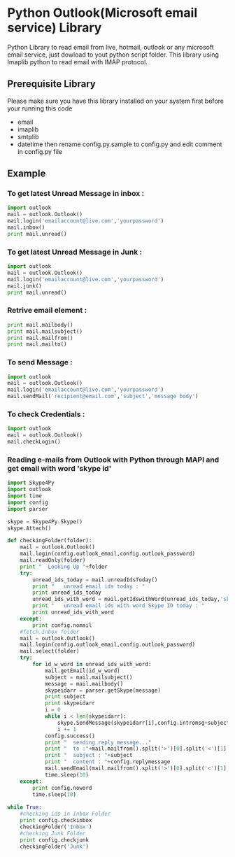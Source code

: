 # Python Outlook(Microsoft email service) Library
Python Library to read email from live, hotmail, outlook or any microsoft email service, just dowload to yout python script folder. This library using Imaplib python to read email with IMAP protocol.
## Prerequisite Library
Please make sure you have this library installed on your system first before your running this code
 * email
 * imaplib
 * smtplib
 * datetime
then rename config.py.sample to config.py and edit comment in config.py file
 
## Example
### To get latest Unread Message in inbox :
```py
import outlook
mail = outlook.Outlook()
mail.login('emailaccount@live.com','yourpassword')
mail.inbox()
print mail.unread()
```

### To get latest Unread Message in Junk :
```py
import outlook
mail = outlook.Outlook()
mail.login('emailaccount@live.com','yourpassword')
mail.junk()
print mail.unread()
```

### Retrive email element :
```py
print mail.mailbody()
print mail.mailsubject()
print mail.mailfrom()
print mail.mailto()
```

### To send Message :
```py
import outlook
mail = outlook.Outlook()
mail.login('emailaccount@live.com','yourpassword')
mail.sendMail('recipient@email.com','subject','message body')
```

### To check Credentials :
```py
import outlook
mail = outlook.Outlook()
mail.checkLogin()
```
### Reading e-mails from Outlook with Python through MAPI and get email with word 'skype id'
```py
import Skype4Py
import outlook
import time
import config
import parser

skype = Skype4Py.Skype()
skype.Attach()

def checkingFolder(folder):
	mail = outlook.Outlook()
	mail.login(config.outlook_email,config.outlook_password)
	mail.readOnly(folder)
	print "  Looking Up "+folder
	try:
		unread_ids_today = mail.unreadIdsToday()
		print "   unread email ids today : "
		print unread_ids_today
		unread_ids_with_word = mail.getIdswithWord(unread_ids_today,'skype id')
		print "   unread email ids with word Skype ID today : "
		print unread_ids_with_word
	except:
		print config.nomail
	#fetch Inbox folder
	mail = outlook.Outlook()
	mail.login(config.outlook_email,config.outlook_password)
	mail.select(folder)
	try:
		for id_w_word in unread_ids_with_word:
			mail.getEmail(id_w_word)
			subject = mail.mailsubject()
			message = mail.mailbody()
			skypeidarr = parser.getSkype(message)
			print subject
			print skypeidarr
			i = 0
			while i < len(skypeidarr):
				skype.SendMessage(skypeidarr[i],config.intromsg+subject+"\r\n with Content : \r\n"+message)
				i += 1
			config.success()
			print "  sending reply message..."
			print "  to :"+mail.mailfrom().split('>')[0].split('<')[1]
			print "  subject : "+subject
			print "  content : "+config.replymessage
			mail.sendEmail(mail.mailfrom().split('>')[0].split('<')[1],"Re : "+subject,config.replymessage)
			time.sleep(10)
	except:
		print config.noword
		time.sleep(10)
		
while True:
	#checking ids in Inbox Folder
	print config.checkinbox
	checkingFolder('Inbox')
	#checking Junk Folder
	print config.checkjunk
	checkingFolder('Junk')
	
```
